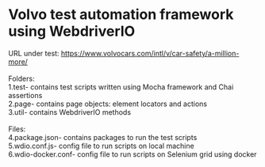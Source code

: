 # Volvo test automation framework using WebdriverIO

URL under test: https://www.volvocars.com/intl/v/car-safety/a-million-more/
\
\
Folders:\
1.test- contains test scripts written using Mocha framework and Chai assertions\
2.page- contains page objects: element locators and actions\
3.util- contains WebdriverIO methods\
\
Files:\
4.package.json- contains packages to run the test scripts\
5.wdio.conf.js- config file to run scripts on local machine\
6.wdio-docker.conf- config file to run scripts on Selenium grid using docker

